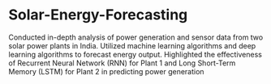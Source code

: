 # Solar-Energy-Forecasting
Conducted in-depth analysis of power generation and sensor data from two solar power plants in India. Utilized machine learning algorithms and deep learning algorithms to forecast energy output. Highlighted the effectiveness of Recurrent Neural Network (RNN) for Plant 1 and Long Short-Term Memory (LSTM) for Plant 2 in predicting power generation
